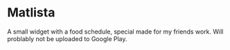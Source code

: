 Matlista
========

A small widget with a food schedule, special made for my friends work. Will problably not be uploaded to Google Play.
